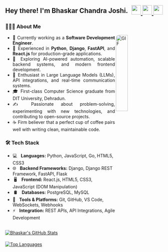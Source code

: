 <!-- Header -->
<h2 style="display: flex; align-items: center; justify-content: space-between; flex-wrap: wrap;">
  Hey there! I'm Bhaskar Chandra Joshi.
  <div>
    <a href="https://www.linkedin.com/in/bhaskar-chandra-joshi-b3097b186/" target="_blank" rel="noopener noreferrer">
      <img src="https://img.icons8.com/plasticine/100/000000/linkedin.png" width="30" />
    </a>
    <a href="mailto:bhaskarjoshe@gmail.com" target="_blank" rel="noopener noreferrer">
      <img src="https://img.icons8.com/plasticine/100/000000/gmail.png" width="30" />
    </a>
    <a href="https://twitter.com/joshi06041999" target="_blank" rel="noopener noreferrer">
      <img src="https://img.icons8.com/plasticine/100/000000/twitter.png" width="30" />
    </a>
  </div>
</h2>



<!-- About Me -->
<h3>👨🏻‍💻 About Me</h3>

<img 
  align="right" 
  src="https://media1.giphy.com/media/v1.Y2lkPTc5MGI3NjExOGo5cTBmbDkwa2xmNDF0OGZnOTJvcGE1ZTIxZW1kYXVqNW9kM3p1OSZlcD12MV9pbnRlcm5hbF9naWZfYnlfaWQmY3Q9Zw/NaDfUq0PoLm7UAtUu1/giphy.gif"
  alt="GIF"
  width="25%"
  style="min-width:150px; border-radius:10px;"
/>

<div style="text-align: justify;">
  <ul>
    <li>🔭 Currently working as a <strong>Software Development Engineer</strong>.</li>
    <li>💼 Experienced in <strong>Python</strong>, <strong>Django</strong>, <strong>FastAPI</strong>, and <strong>React.js</strong> for production-grade applications.</li>
    <li>🤔 Exploring AI-powered automation, scalable backend systems, and modern frontend development.</li>
    <li>🌱 Enthusiast in Large Language Models (LLMs), API integrations, and real-time communication systems.</li>
    <li>🎓 First-class Computer Science graduate from DIT University, Dehradun.</li>
    <li>✍️ Passionate about problem-solving, experimenting with new technologies, and contributing to open-source projects.</li>
    <li>☕ Firm believer that a perfect cup of coffee pairs well with writing clean, maintainable code.</li>
  </ul>
</div>




<!-- Tech Stack -->
<h3> 🛠 Tech Stack </h3>
<ul>
  <li>💻 &nbsp; <strong>Languages:</strong> Python, JavaScript, Go, HTML5, CSS3</li>
  <li>🌐 &nbsp; <strong>Backend Frameworks:</strong> Django, Django REST Framework, FastAPI, Flask</li>
  <li>&nbsp;🖥 &nbsp; <strong>&nbsp;Frontend:</strong> React.js, HTML5, CSS3, JavaScript (DOM Manipulation)</li>
  <li>&nbsp;🛢 &nbsp; <strong>&nbsp;Databases:</strong> PostgreSQL, MySQL</li>
  <li>🔧 &nbsp; <strong>Tools & Platforms:</strong> Git, GitHub, VS Code, WebSockets, Webhooks</li>
  <li>⚡ &nbsp; <strong>Integration:</strong> REST APIs, API Integrations, Agile Development</li>
</ul>

<br>

<!-- GitHub Stats Side by Side -->
<div style="display: flex; flex-wrap: wrap; gap: 20px;">
  <a href="https://github.com/bhaskarjoshe">
    <img src="https://github-readme-stats.vercel.app/api?username=bhaskarjoshe&include_all_commits=true&count_private=true&show_icons=true&line_height=20&title_color=7A7ADB&icon_color=2234AE&text_color=D3D3D3&bg_color=0,000000,130F40" alt="Bhaskar's GitHub Stats" style="max-width: 100%; min-width: 300px; height: auto;" />
  </a>
  <a href="https://github.com/bhaskarjoshe">
    <img src="https://github-readme-stats.vercel.app/api/top-langs/?username=bhaskarjoshe&layout=compact&text_color=daf7dc&bg_color=151515" alt="Top Languages" style="max-width: 100%; min-width: 300px; height: auto;" />
  </a>
</div>

<br>


